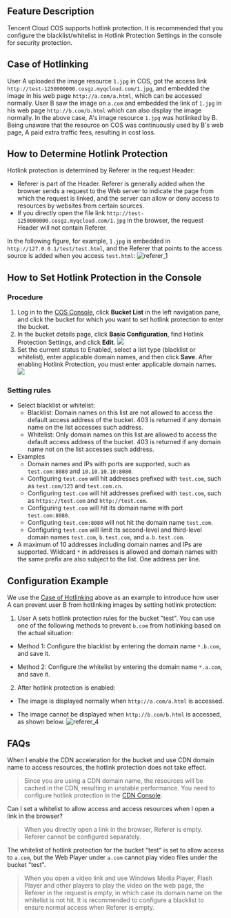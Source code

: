 ## Feature Description
Tencent Cloud COS supports hotlink protection. It is recommended that you configure the blacklist/whitelist in Hotlink Protection Settings in the console for security protection.
<span id="Case of Hotlinking"></span>
## Case of Hotlinking
User A uploaded the image resource `1.jpg` in COS, got the access link `http://test-1250000000.cosgz.myqcloud.com/1.jpg`, and embedded the image in his web page `http://a.com/a.html`, which can be accessed normally.
User B saw the image on `a.com` and embedded the link of `1.jpg` in his web page `http://b.com/b.html` which can also display the image normally.
In the above case, A's image resource `1.jpg` was hotlinked by B. Being unaware that the resource on COS was continuously used by B's web page, A paid extra traffic fees, resulting in cost loss. 

## How to Determine Hotlink Protection
Hotlink protection is determined by Referer in the request Header:
-  Referer is part of the Header. Referer is generally added when the browser sends a request to the Web server to indicate the page from which the request is linked, and the server can allow or deny access to resources by websites from certain sources.
-  If you directly open the file link `http://test-1250000000.cosgz.myqcloud.com/1.jpg` in the browser, the request Header will not contain Referer.

In the following figure, for example, `1.jpg` is embedded in `http://127.0.0.1/test/test.html`, and the Referer that points to the access source is added when you access `test.html`:
![referer_1](//mc.qcloudimg.com/static/img/f000c8ee64ae569f08680c495ddb1b7b/image.png)
## How to Set Hotlink Protection in the Console
### Procedure
1. Log in to the [COS Console](https://console.cloud.tencent.com/cos4/index), click **Bucket List** in the left navigation pane, and click the bucket for which you want to set hotlink protection to enter the bucket. 
2. In the bucket details page, click **Basic Configuration**, find Hotlink Protection Settings, and click **Edit**.
![](//mc.qcloudimg.com/static/img/3d76b7e130d8917a41c4b2b7e8b1a730/image.png)
3. Set the current status to Enabled, select a list type (blacklist or whitelist), enter applicable domain names, and then click **Save**. After enabling Hotlink Protection, you must enter applicable domain names.
![](//mc.qcloudimg.com/static/img/14919513b487b1bac4a6617618e6de78/image.png)

### Setting rules
-  Select blacklist or whitelist:
    * Blacklist: Domain names on this list are not allowed to access the default access address of the bucket. 403 is returned if any domain name on the list accesses such address.
    * Whitelist: Only domain names on this list are allowed to access the default access address of the bucket. 403 is returned if any domain name not on the list accesses such address.
- Examples
    * Domain names and IPs with ports are supported, such as `test.com:8080` and `10.10.10.10:8080`.
    * Configuring `test.com` will hit addresses prefixed with `test.com`, such as `test.com/123` and `test.com.cn`.
    * Configuring `test.com` will hit addresses prefixed with `test.com`, such as `https://test.com` and `http://test.com`.
    * Configuring `test.com` will hit its domain name with port `test.com:8080`. 
    * Configuring `test.com:8080` will not hit the domain name `test.com`.
    * Configuring `test.com` will limit its second-level and third-level domain names `test.com`, `b.test.com`, and `a.b.test.com`.
- A maximum of 10 addresses including domain names and IPs are supported. Wildcard `*` in addresses is allowed and domain names with the same prefix are also subject to the list. One address per line.

## Configuration Example
We use the [Case of Hotlinking](#盗链案例) above as an example to introduce how user A can prevent user B from hotlinking images by setting hotlink protection:
1. User A sets hotlink protection rules for the bucket "test". You can use one of the following methods to prevent `b.com` from hotlinking based on the actual situation:
 - Method 1: Configure the blacklist by entering the domain name `*.b.com`, and save it.

 - Method 2: Configure the whitelist by entering the domain name `*.a.com`, and save it.
2. After hotlink protection is enabled:
 - The image is displayed normally when `http://a.com/a.html` is accessed.

 - The image cannot be displayed when `http://b.com/b.html` is accessed, as shown below.
![referer_4](//mc.qcloudimg.com/static/img/e58fab402a31ccc903ee3941dbb08eee/image.png)

## FAQs
When I enable the CDN acceleration for the bucket and use CDN domain name to access resources, the hotlink protection does not take effect.
> Since you are using a CDN domain name, the resources will be cached in the CDN, resulting in unstable performance. You need to configure hotlink protection in the [CDN Console](https://console.cloud.tencent.com/cdn).

Can I set a whitelist to allow access and access resources when I open a link in the browser?
> When you directly open a link in the browser, Referer is empty. Referer cannot be configured separately.

The whitelist of hotlink protection for the bucket "test" is set to allow access to `a.com`, but the Web Player under `a.com` cannot play video files under the bucket "test".
> When you open a video link and use Windows Media Player, Flash Player and other players to play the video on the web page, the Referer in the request is empty, in which case its domain name on the whitelist is not hit. It is recommended to configure a blacklist to ensure normal access when Referer is empty.

